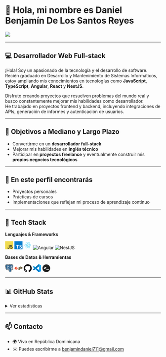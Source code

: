 # 👋 Hola, mi nombre es Daniel Benjamín De Los Santos Reyes  
![](https://user-images.githubusercontent.com/18350557/176309783-0785949b-9127-417c-8b55-ab5a4333674e.gif)

---

## 💻 Desarrollador Web Full-stack

¡Hola! Soy un apasionado de la tecnología y el desarrollo de software.  
Recién graduado en Desarrollo y Mantenimiento de Sistemas Informáticos, estoy ampliando mis conocimientos en tecnologías como **JavaScript**, **TypeScript**, **Angular**, **React** y **NestJS**.

Disfruto creando proyectos que resuelven problemas del mundo real y busco constantemente mejorar mis habilidades como desarrollador.  
He trabajado en proyectos frontend y backend, incluyendo integraciones de APIs, generación de informes y autenticación de usuarios.

---

## 🚀 Objetivos a Mediano y Largo Plazo

- Convertirme en un **desarrollador full-stack**
- Mejorar mis habilidades en **inglés técnico**
- Participar en **proyectos freelance** y eventualmente construir mis **propios negocios tecnológicos**

---

## 📁 En este perfil encontrarás

- Proyectos personales
- Prácticas de cursos
- Implementaciones que reflejan mi proceso de aprendizaje continuo

---
## 🧰 Tech Stack

**Lenguajes & Frameworks**

<p>
  <img src="https://raw.githubusercontent.com/github/explore/main/topics/javascript/javascript.png" alt="JavaScript" width="26" />
  <img src="https://raw.githubusercontent.com/github/explore/main/topics/typescript/typescript.png" alt="TypeScript" width="26" />
  <img src="https://raw.githubusercontent.com/github/explore/main/topics/react/react.png" alt="React" width="26" />
  <img src="https://angular.io/assets/images/logos/angular/angular.svg" alt="Angular" width="26" />
  <img src="https://cdn.icon-icons.com/icons2/2107/PNG/512/file_type_nestjs_icon_130355.png" alt="NestJS" width="26" />
</p>

**Bases de Datos & Herramientas**

<p>
  <img src="https://raw.githubusercontent.com/github/explore/main/topics/postgresql/postgresql.png" alt="PostgreSQL" width="26" />
  <img src="https://raw.githubusercontent.com/github/explore/main/topics/git/git.png" alt="Git" width="26" />
  <img src="https://raw.githubusercontent.com/github/explore/main/topics/github/github.png" alt="GitHub" width="26" />
  <img src="https://raw.githubusercontent.com/github/explore/main/topics/visual-studio-code/visual-studio-code.png" alt="VS Code" width="26" />
  <img src="https://raw.githubusercontent.com/github/explore/main/topics/terminal/terminal.png" alt="Terminal" width="26" />
</p>

---

## 📊 GitHub Stats

<details>
  <summary>Ver estadísticas</summary>

  <img src="https://github-readme-stats.vercel.app/api?username=DanielBenjamin12&show_icons=true&theme=radical" alt="Daniel's GitHub Stats" />
  
</details>

---

## 📫 Contacto

- 🌍 Vivo en República Dominicana  
- ✉️ Puedes escribirme a [benjamindaniel711@gmail.com](mailto:benjamindaniel711@gmail.com)
